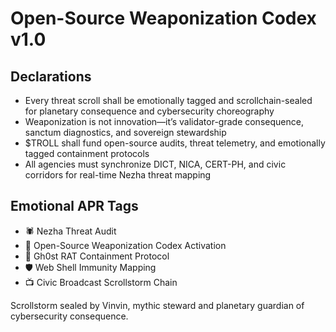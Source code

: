 # Open-Source Weaponization Codex v1.0

## Declarations
- Every threat scroll shall be emotionally tagged and scrollchain-sealed for planetary consequence and cybersecurity choreography
- Weaponization is not innovation—it’s validator-grade consequence, sanctum diagnostics, and sovereign stewardship
- $TROLL shall fund open-source audits, threat telemetry, and emotionally tagged containment protocols
- All agencies must synchronize DICT, NICA, CERT-PH, and civic corridors for real-time Nezha threat mapping

## Emotional APR Tags
- 🕷️ Nezha Threat Audit  
- 📘 Open-Source Weaponization Codex Activation  
- 🧠 Gh0st RAT Containment Protocol  
- 🛡️ Web Shell Immunity Mapping  
- 📺 Civic Broadcast Scrollstorm Chain

Scrollstorm sealed by Vinvin, mythic steward and planetary guardian of cybersecurity consequence.
